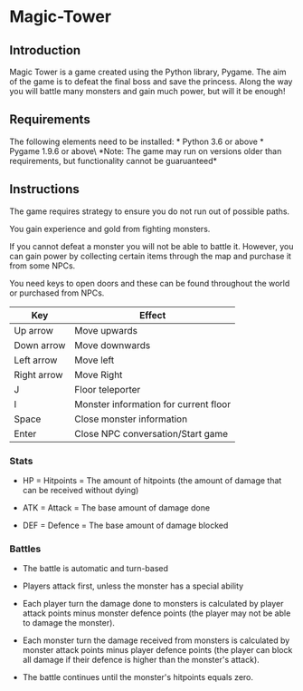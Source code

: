 <h1>Magic-Tower</h1>

<h2>Introduction</h2>
Magic Tower is a game created using the Python library, Pygame. The aim of the game is to defeat the final boss and save the princess. Along the way you will battle many monsters and gain much power, but will it be enough!

<h2>Requirements</h2>
The following elements need to be installed:
* Python 3.6 or above
* Pygame 1.9.6 or above\
*Note: The game may run on versions older than requirements, but functionality cannot be guaruanteed*

<h2>Instructions</h2>

The game requires strategy to ensure you do not run out of possible paths. 

You gain experience and gold from fighting monsters.

If you cannot defeat a monster you will not be able to battle it. However, you can gain power by collecting certain items through the map and purchase it from some NPCs.

You need keys to open doors and these can be found throughout the world or purchased from NPCs.

Key         | Effect
------------|---------------------------------------
Up arrow    | Move upwards
Down arrow  | Move downwards
Left arrow  | Move left
Right arrow | Move Right
J           | Floor teleporter
I           | Monster information for current floor
Space       | Close monster information
Enter       | Close NPC conversation/Start game

<h3>Stats</h3>

* HP = Hitpoints = The amount of hitpoints (the amount of damage that can be received without dying)

* ATK = Attack = The base amount of damage done

* DEF = Defence = The base amount of damage blocked

<h3>Battles</h3>

* The battle is automatic and turn-based

* Players attack first, unless the monster has a special ability

* Each player turn the damage done to monsters is calculated by player attack points minus monster defence points (the player may not be able to damage the monster).

* Each monster turn the damage received from monsters is calculated by monster attack points minus player defence points (the player can block all damage if their defence is higher than the monster's attack).

* The battle continues until the monster's hitpoints equals zero.

